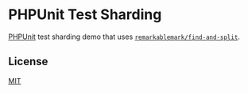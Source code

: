 # PHPUnit Test Sharding

[PHPUnit](https://phpunit.de/index.html) test sharding demo that uses [`remarkablemark/find-and-split`](https://github.com/remarkablemark/find-and-split).

## License

[MIT](LICENSE)
